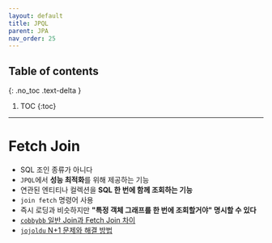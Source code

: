 ```yaml
---
layout: default
title: JPQL
parent: JPA
nav_order: 25
---
```

## Table of contents
{: .no_toc .text-delta }

1. TOC
{:toc}
---

# **Fetch Join**

- SQL 조인 종류가 아니다
- `JPQL`에서 **성능 최적화**를 위해 제공하는 기능
- 연관된 엔티티나 컬렉션을 **SQL 한 번에 함께 조회하는 기능**
- `join fetch` 명령어 사용
- 즉시 로딩과 비슷하지만 **"특정 객체 그래프를 한 번에 조회할거야" 명시할 수 있다**
- [`cobbybb` 일반 Join과 Fetch Join 차이](https://cobbybb.tistory.com/18)
- [`jojoldu` N+1 문제와 해결 방법](https://gmoon92.github.io/spring/jpa/hibernate/n+1/2021/01/12/jpa-n-plus-one.html)